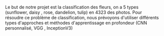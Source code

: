 Le but de notre projet est la classification des fleurs, on a 5 types (sunflower, daisy , rose, dandelion, tulip) en 4323 des photos. Pour résoudre ce problème de classification, nous prévoyons d'utiliser différents types d'approches et méthodes d'apprentissage en profondeur (CNN personnalisé, VGG , InceptionV3)
